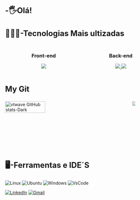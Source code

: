
<h2 style="font-size:25px; display:flex; text-align:center;">-🖐Olá!</h2>

<h3 style="font-size:25px;">👨🏽‍💻-Tecnologias Mais ultizadas</h3>

<div style="display: flex; justify-content: space-between;">
  <div style="flex: 1; text-align: center;">
    <h3>Front-end</h3>
    <a href="https://skillicons.dev">
      <img src="https://skillicons.dev/icons?i=js,html,css,vue,bootstrap" />
    </a>
  </div>
  <div style="flex: 1; text-align: center;">
    <h3>Back-end</h3>
    <a href="https://skillicons.dev">
      <img src="https://skillicons.dev/icons?i=laravel,php,mysql" />
       <img src="https://skillicons.dev/icons?i=git,docker,python,mongodb,django" />
    </a>
    <p align="start">
  <a href="https://skillicons.dev">
   
  </a>
</p>
  </div>
</div>



<h3 style="font-size:25px;">My Git</h3>

<div style="display: flex; justify-content: space-between;">
  <img src="https://github-readme-stats.vercel.app/api?username=joaovrmoura&show_icons=true&theme=dark#gh-dark-mode-only" alt="vtwave GitHub stats-Dark" style="width: 51%; margin-right: 10px;"/>
  <a href="https://github.com/joaovrmoura">
    <img src="https://github-readme-stats.vercel.app/api/top-langs?username=joaovrmoura&hide=html,scss,stylus,jupyter%20notebook,css,shell,hack,batchfile,dockerfile,typescript&theme=algolia&show_icons=true" alt="Top Langs" style="width: 31%; margin-left: 10px;"/>
  </a>
</div>




<h3 style="font-size:25px;">🖥️-Ferramentas e IDE´S</h3>

![Linux](https://img.shields.io/badge/Linux-FCC624?style=for-the-badge&logo=linux&logoColor=black)
![Ubuntu](https://img.shields.io/badge/Ubuntu-E95420?style=for-the-badge&logo=ubuntu&logoColor=white)
![Windows](https://img.shields.io/badge/Windows-0078D6?style=for-the-badge&logo=windows&logoColor=white)
![VsCode](https://img.shields.io/badge/Visual_Studio_Code-0078D4?style=for-the-badge&logo=visual%20studio%20code&logoColor=white)


  
[![LinkedIn](https://img.shields.io/badge/LinkedIn-fff?style=for-the-badge&logo=linkedIn&logoColor=blue)](https://www.linkedin.com/in/joão-victor-rodrigues-b89b47244/)
[![Gmail](https://img.shields.io/badge/Gmail-fff?style=for-the-badge&logo=gmail&logoColor=red)](mailto:joaovrmoura4@gmail.com)




